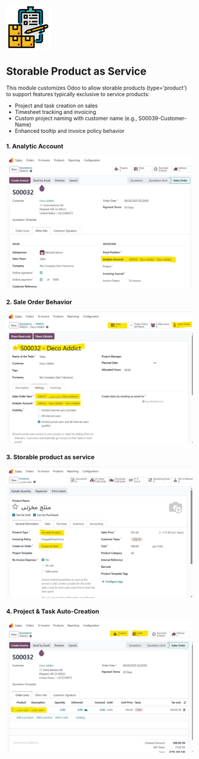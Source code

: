 <img src="static/description/icon.png" width="120" alt="Project Icon">

# Storable Product as Service

This module customizes Odoo to allow storable products (type='product') to support features typically exclusive to service products:
- Project and task creation on sales
- Timesheet tracking and invoicing
- Custom project naming with customer name (e.g., S00039-Customer-Name)
- Enhanced tooltip and invoice policy behavior

### 1. Analytic Account
<img src="static/description/analytic_account.jpg" width="600" alt="Product form with project settings">

### 2. Sale Order Behavior
<img src="static/description/sale_order_item.jpg" width="600" alt="Sale order line behavior">

### 3. Storable product as service
<img src="static/description/storable_product.jpg" width="600" alt="Sale order line behavior">

### 4. Project & Task Auto-Creation
<img src="static/description/project_task.jpg" width="600" alt="Auto-created project from storable product">